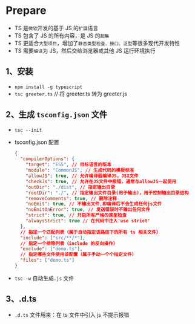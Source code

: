 # Prepare

- TS 是`微软`开发的基于 JS 的`扩展`语言
- TS 包含了 JS 的所有内容，是 JS 的`超集`
- TS 更适合`大型项目`，增加了`静态类型检查、接口、泛型`等很多现代开发特性
- TS 需要`编译`为 JS，然后交给浏览器或其他 JS 运行环境执行

## 1、安装

- `npm install -g typescript`
- `tsc greeter.ts` // 将 greeter.ts 转为 greeter.js

## 2、生成 `tsconfig.json` 文件

- `tsc --init`
- tsconfig.json 配置

  ```json
  {
    "compilerOptions": {
      "target": "ES5", // 目标语言的版本
      "module": "CommonJS", // 生成代码的模板标准
      "allowJS": true, // 允许编译器编译JS，JSX文件
      "checkJs": true, // 允许在JS文件中报错，通常与allowJS一起使用
      "outDir": "./dist", // 指定输出目录
      "rootDir": "./", // 指定输出文件目录(用于输出)，用于控制输出目录结构
      "removeComments": true, // 删除注释
      "noEmit": true, // 不输出文件,即编译后不会生成任何js文件
      "noEmitOnError": true, // 发送错误时不输出任何文件
      "strict": true, // 开启所有严格的类型检查
      "alwaysStrict": true // 在代码中注入'use strict'
    },
    // 指定一个匹配列表（属于自动指定该路径下的所有 ts 相关文件）
    "include": ["src/**/*"],
    // 指定一个排除列表（include 的反向操作）
    "exclude": ["demo.ts"],
    // 指定哪些文件使用该配置（属于手动一个个指定文件）
    "files": ["demo.ts"]
  }
  ```

- `tsc -w` 自动生成`.js` 文件

## 3、.d.ts

- `.d.ts` 文件用来：在 ts 文件中引入 js 不提示报错
